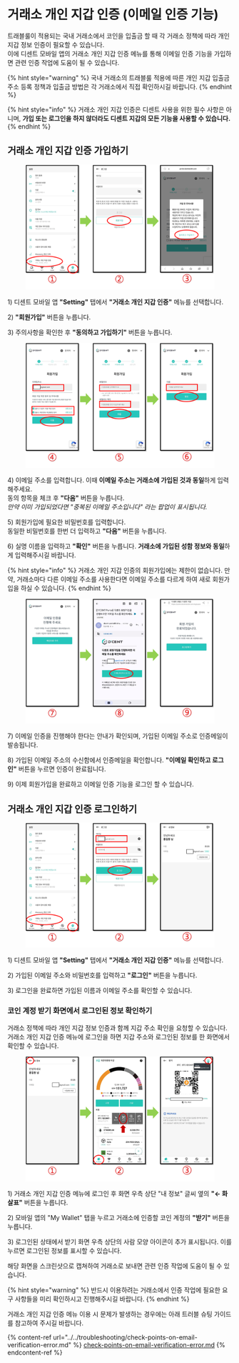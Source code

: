 # 거래소 개인 지갑 인증 (이메일 인증 기능)

트래블룰이 적용되는 국내 거래소에서 코인을 입출금 할 때 각 거래소 정책에 따라 개인 지갑 정보 인증이 필요할 수 있습니다.\
이에 디센트 모바일 앱의 거래소 개인 지갑 인증 메뉴를 통해 이메일 인증 기능을 가입하면 관련 인증 작업에 도움이 될 수 있습니다.

{% hint style="warning" %}
국내 거래소의 트래블룰 적용에 따른 개인 지갑 입출금 주소 등록 정책과 입출금 방법은 각 거래소에서 직접 확인하시길 바랍니다.
{% endhint %}

{% hint style="info" %}
거래소 개인 지갑 인증은 디센트 사용을 위한 필수 사항은 아니며, **가입 또는 로그인을 하지 않더라도 디센트 지갑의 모든 기능을 사용할 수 있습니다.**
{% endhint %}

## 거래소 개인 지갑 인증 가입하기

<figure><img src="../../.gitbook/assets/가입-01.png" alt=""><figcaption></figcaption></figure>

1\) 디센트 모바일 앱 **"Setting"** 탭에서 **"거래소 개인 지갑 인증"** 메뉴를 선택합니다.

2\) **"회원가입"** 버튼을 누릅니다.

3\) 주의사항을 확인한 후 **"동의하고 가입하기"** 버튼을 누릅니다.



<figure><img src="../../.gitbook/assets/가입-02.png" alt=""><figcaption></figcaption></figure>

4\) 이메일 주소를 입력합니다. 이때 **이메일 주소는 거래소에 가입된 것과 동일**하게 입력해주세요.\
&#x20;    동의 항목을 체크 후 **"다음"** 버튼을 누릅니다.\
&#x20;    _만약 이미 가입되었다면 "중복된 이메일 주소입니다" 라는 팝업이 표시됩니다._

5\) 회원가입에 필요한 비밀번호를 입력합니다.\
&#x20;    동일한 비밀번호를 한번 더 입력하고 **"다음"** 버튼을 누릅니다.

6\) 실명 이름을 입력하고 **"확인"** 버튼을 누릅니다. **거래소에 가입된 성함 정보와 동일**하게 입력해주시길 바랍니다.

{% hint style="info" %}
거래소 개인 지갑 인증의 회원가입에는 제한이 없습니다. 만약, 거래소마다 다른 이메일 주소를 사용한다면 이메일 주소를 다르게 하여 새로 회원가입을 하실 수 있습니다.
{% endhint %}

<figure><img src="../../.gitbook/assets/가입-03.png" alt=""><figcaption></figcaption></figure>

7\) 이메일 인증을 진행해야 한다는 안내가 확인되며, 가입된 이메일 주소로 인증메일이 발송됩니다.

8\) 가입된 이메일 주소의 수신함에서 인증메일을 확인합니다. **"이메일 확인하고 로그인"** 버튼을 누르면 인증이 완료됩니다.

9\) 이제 회원가입을 완료하고 이메일 인증 기능을 로그인 할 수 있습니다.



## 거래소 개인 지갑 인증 로그인하기

<figure><img src="../../.gitbook/assets/로그인-01.png" alt=""><figcaption></figcaption></figure>

1\) 디센트 모바일 앱 **"Setting"** 탭에서 **"거래소 개인 지갑 인증"** 메뉴를 선택합니다.

2\) 가입된 이메일 주소와 비밀번호를 입력하고 **"로그인"** 버튼을 누릅니다.

3\) 로그인을 완료하면 가입된 이름과 이메일 주소를 확인할 수 있습니다.

### 코인 계정 받기 화면에서 로그인된 정보 확인하기

거래소 정책에 따라 개인 지갑 정보 인증과 함께 지갑 주소 확인을 요청할 수 있습니다. 거래소 개인 지갑 인증 메뉴에 로그인을 하면 지갑 주소와 로그인된 정보를 한 화면에서 확인할 수 있습니다.

<figure><img src="../../.gitbook/assets/인증.png" alt=""><figcaption></figcaption></figure>

1\) 거래소 개인 지갑 인증 메뉴에 로그인 후 화면 우측 상단 "내 정보" 글씨 옆의 **"← 화살표"** 버튼을 누릅니다.&#x20;

2\) 모바일 앱의 "My Wallet" 탭을 누르고 거래소에 인증할 코인 계정의 **"받기"** 버튼을 누릅니다.

3\) 로그인된 상태에서 받기 화면 우측 상단의 사람 모양 아이콘이 추가 표시됩니다. 이를 누르면 로그인된 정보를 표시할 수 있습니다.

해당 화면을 스크린샷으로 캡쳐하여 거래소로 보내면 관련 인증 작업에 도움이 될 수 있습니다.

{% hint style="warning" %}
반드시 이용하려는 거래소에서 인증 작업에 필요한 요구 사항들을 미리 확인하시고 진행해주시길 바랍니다.
{% endhint %}



거래소 개인 지갑 인증 메뉴 이용 시 문제가 발생하는 경우에는 아래 트러블 슈팅 가이드를 참고하여 주시길 바랍니다.

{% content-ref url="../../troubleshooting/check-points-on-email-verification-error.md" %}
[check-points-on-email-verification-error.md](../../troubleshooting/check-points-on-email-verification-error.md)
{% endcontent-ref %}
